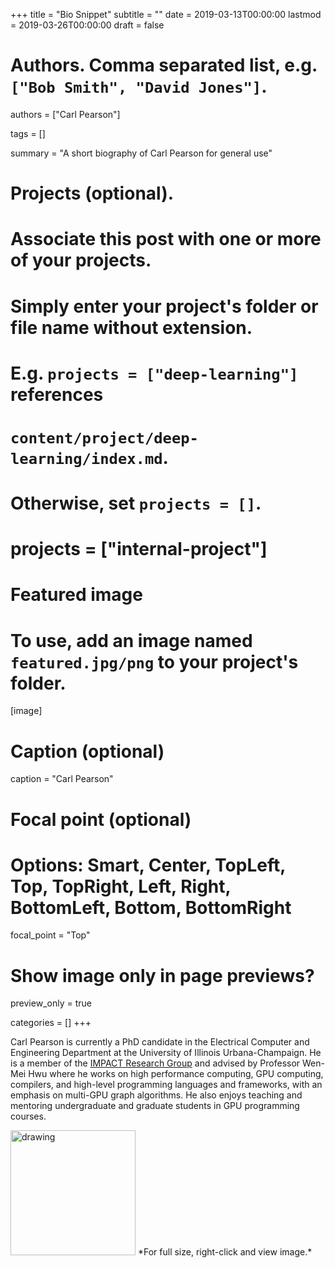 
+++
title = "Bio Snippet"
subtitle = ""
date = 2019-03-13T00:00:00
lastmod = 2019-03-26T00:00:00
draft = false

# Authors. Comma separated list, e.g. `["Bob Smith", "David Jones"]`.
authors = ["Carl Pearson"]

tags = []

summary = "A short biography of Carl Pearson for general use"

# Projects (optional).
#   Associate this post with one or more of your projects.
#   Simply enter your project's folder or file name without extension.
#   E.g. `projects = ["deep-learning"]` references 
#   `content/project/deep-learning/index.md`.
#   Otherwise, set `projects = []`.
# projects = ["internal-project"]

# Featured image
# To use, add an image named `featured.jpg/png` to your project's folder. 
[image]
  # Caption (optional)
  caption = "Carl Pearson"

  # Focal point (optional)
  # Options: Smart, Center, TopLeft, Top, TopRight, Left, Right, BottomLeft, Bottom, BottomRight
  focal_point = "Top"

  # Show image only in page previews?
  preview_only = true


categories = []
+++

Carl Pearson is currently a PhD candidate in the Electrical Computer and Engineering Department at the University of Illinois Urbana-Champaign.
He is a member of the [IMPACT Research Group](http://impact.crhc.illinois.edu/) and advised by Professor Wen-Mei Hwu where he works on high performance computing, GPU computing, compilers, and high-level programming languages and frameworks, with an emphasis on multi-GPU graph algorithms.
He also enjoys teaching and mentoring undergraduate and graduate students in GPU programming courses.


<img src="/img/headshot.jpg" alt="drawing" width="200"/>
*For full size, right-click and view image.*